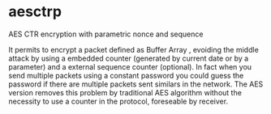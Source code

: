 # aesctrp
AES CTR encryption with parametric nonce and sequence

It permits to encrypt a packet defined as Buffer Array , evoiding the middle attack by using a embedded counter (generated by current date or by a parameter) and a external sequence counter (optional). In fact when you send multiple packets using a constant password you could guess the password if there are multiple packets sent similars in the network. The AES version removes this problem by traditional AES algorithm without the necessity to use a counter in the protocol, foreseable by receiver.
